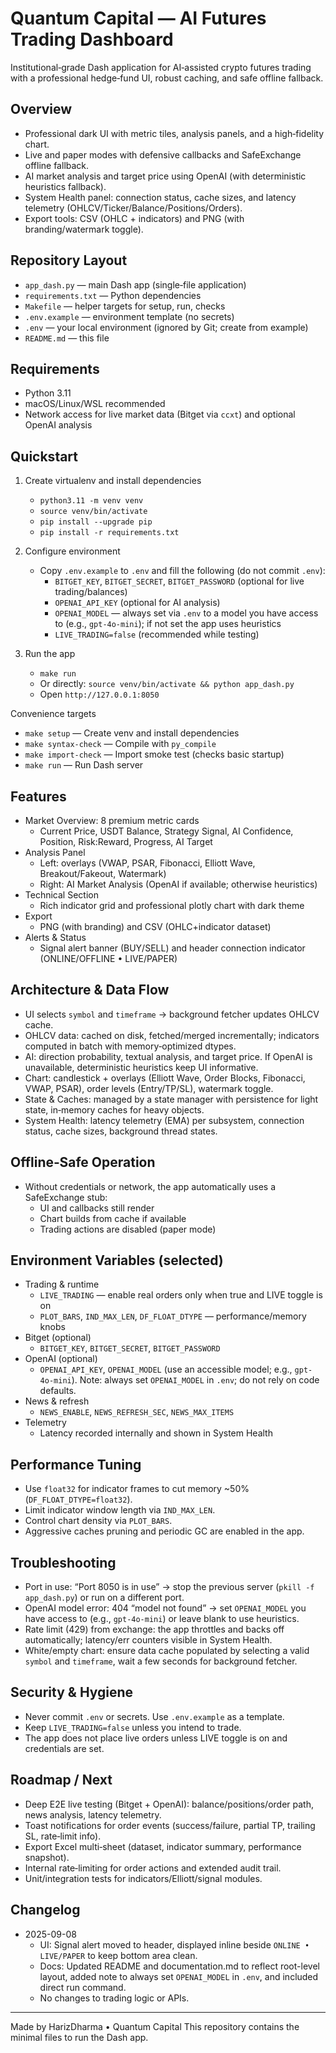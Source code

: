 # Quantum Capital — AI Futures Trading Dashboard

Institutional‑grade Dash application for AI‑assisted crypto futures trading with a professional hedge‑fund UI, robust caching, and safe offline fallback.

## Overview
- Professional dark UI with metric tiles, analysis panels, and a high‑fidelity chart.
- Live and paper modes with defensive callbacks and SafeExchange offline fallback.
- AI market analysis and target price using OpenAI (with deterministic heuristics fallback).
- System Health panel: connection status, cache sizes, and latency telemetry (OHLCV/Ticker/Balance/Positions/Orders).
- Export tools: CSV (OHLC + indicators) and PNG (with branding/watermark toggle).

## Repository Layout
- `app_dash.py` — main Dash app (single‑file application)
- `requirements.txt` — Python dependencies
- `Makefile` — helper targets for setup, run, checks
- `.env.example` — environment template (no secrets)
- `.env` — your local environment (ignored by Git; create from example)
- `README.md` — this file

## Requirements
- Python 3.11
- macOS/Linux/WSL recommended
- Network access for live market data (Bitget via `ccxt`) and optional OpenAI analysis

## Quickstart
1) Create virtualenv and install dependencies
   - `python3.11 -m venv venv`
   - `source venv/bin/activate`
   - `pip install --upgrade pip`
   - `pip install -r requirements.txt`

2) Configure environment
   - Copy `.env.example` to `.env` and fill the following (do not commit `.env`):
     - `BITGET_KEY`, `BITGET_SECRET`, `BITGET_PASSWORD` (optional for live trading/balances)
     - `OPENAI_API_KEY` (optional for AI analysis)
     - `OPENAI_MODEL` — always set via `.env` to a model you have access to (e.g., `gpt-4o-mini`); if not set the app uses heuristics
     - `LIVE_TRADING=false` (recommended while testing)

3) Run the app
   - `make run`
   - Or directly: `source venv/bin/activate && python app_dash.py`
   - Open `http://127.0.0.1:8050`

Convenience targets
- `make setup`         — Create venv and install dependencies
- `make syntax-check`  — Compile with `py_compile`
- `make import-check`  — Import smoke test (checks basic startup)
- `make run`           — Run Dash server

## Features
- Market Overview: 8 premium metric cards
  - Current Price, USDT Balance, Strategy Signal, AI Confidence, Position, Risk:Reward, Progress, AI Target
- Analysis Panel
  - Left: overlays (VWAP, PSAR, Fibonacci, Elliott Wave, Breakout/Fakeout, Watermark)
  - Right: AI Market Analysis (OpenAI if available; otherwise heuristics)
- Technical Section
  - Rich indicator grid and professional plotly chart with dark theme
- Export
  - PNG (with branding) and CSV (OHLC+indicator dataset)
- Alerts & Status
  - Signal alert banner (BUY/SELL) and header connection indicator (ONLINE/OFFLINE • LIVE/PAPER)

## Architecture & Data Flow
- UI selects `symbol` and `timeframe` → background fetcher updates OHLCV cache.
- OHLCV data: cached on disk, fetched/merged incrementally; indicators computed in batch with memory‑optimized dtypes.
- AI: direction probability, textual analysis, and target price. If OpenAI is unavailable, deterministic heuristics keep UI informative.
- Chart: candlestick + overlays (Elliott Wave, Order Blocks, Fibonacci, VWAP, PSAR), order levels (Entry/TP/SL), watermark toggle.
- State & Caches: managed by a state manager with persistence for light state, in‑memory caches for heavy objects.
- System Health: latency telemetry (EMA) per subsystem, connection status, cache sizes, background thread states.

## Offline‑Safe Operation
- Without credentials or network, the app automatically uses a SafeExchange stub:
  - UI and callbacks still render
  - Chart builds from cache if available
  - Trading actions are disabled (paper mode)

## Environment Variables (selected)
- Trading & runtime
  - `LIVE_TRADING` — enable real orders only when true and LIVE toggle is on
  - `PLOT_BARS`, `IND_MAX_LEN`, `DF_FLOAT_DTYPE` — performance/memory knobs
- Bitget (optional)
  - `BITGET_KEY`, `BITGET_SECRET`, `BITGET_PASSWORD`
- OpenAI (optional)
  - `OPENAI_API_KEY`, `OPENAI_MODEL` (use an accessible model; e.g., `gpt-4o-mini`). Note: always set `OPENAI_MODEL` in `.env`; do not rely on code defaults.
- News & refresh
  - `NEWS_ENABLE`, `NEWS_REFRESH_SEC`, `NEWS_MAX_ITEMS`
- Telemetry
  - Latency recorded internally and shown in System Health

## Performance Tuning
- Use `float32` for indicator frames to cut memory ~50% (`DF_FLOAT_DTYPE=float32`).
- Limit indicator window length via `IND_MAX_LEN`.
- Control chart density via `PLOT_BARS`.
- Aggressive caches pruning and periodic GC are enabled in the app.

## Troubleshooting
- Port in use: “Port 8050 is in use” → stop the previous server (`pkill -f app_dash.py`) or run on a different port.
- OpenAI model error: 404 “model not found” → set `OPENAI_MODEL` you have access to (e.g., `gpt-4o-mini`) or leave blank to use heuristics.
- Rate limit (429) from exchange: the app throttles and backs off automatically; latency/err counters visible in System Health.
- White/empty chart: ensure data cache populated by selecting a valid `symbol` and `timeframe`, wait a few seconds for background fetcher.

## Security & Hygiene
- Never commit `.env` or secrets. Use `.env.example` as a template.
- Keep `LIVE_TRADING=false` unless you intend to trade.
- The app does not place live orders unless LIVE toggle is on and credentials are set.

## Roadmap / Next
- Deep E2E live testing (Bitget + OpenAI): balance/positions/order path, news analysis, latency telemetry.
- Toast notifications for order events (success/failure, partial TP, trailing SL, rate‑limit info).
- Export Excel multi‑sheet (dataset, indicator summary, performance snapshot).
- Internal rate‑limiting for order actions and extended audit trail.
- Unit/integration tests for indicators/Elliott/signal modules.

## Changelog
- 2025-09-08
  - UI: Signal alert moved to header, displayed inline beside `ONLINE • LIVE/PAPER` to keep bottom area clean.
  - Docs: Updated README and documentation.md to reflect root-level layout, added note to always set `OPENAI_MODEL` in `.env`, and included direct run command.
  - No changes to trading logic or APIs.

---

Made by HarizDharma • Quantum Capital
This repository contains the minimal files to run the Dash app.
